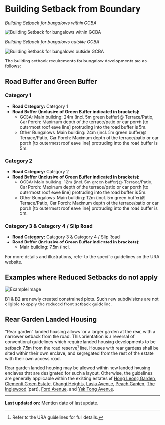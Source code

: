 # Building Setback from Boundary

*Building Setback for bungalows within GCBA*

![Building Setback for bungalows within GCBA](https://www.ura.gov.sg/-/media/Corporate/Guidelines/Development-control/Landed-Housing/LHD03_Setbacks_GCBA.jpg?h=100%25&w=100%25)

*Building Setback for bungalows outside GCBA*

![Building Setback for bungalows outside GCBA](https://www.ura.gov.sg/-/media/Corporate/Guidelines/Development-control/Landed-Housing/LHD04_Setbacks_Outside_GCBA.jpg?h=100%25&w=100%25)

The building setback requirements for bungalow developments are as follows:

## Road Buffer and Green Buffer

### Category 1
- **Road Category:** Category 1
- **Road Buffer (Inclusive of Green Buffer indicated in brackets):**
  - GCBA: Main building: 24m (incl. 5m green buffer)@  Terrace/Patio, Car Porch: Maximum depth of the terrace/patio or car porch [to outermost roof eave line] protruding into the road buffer is 5m.
  - Other Bungalows: Main building: 24m (incl. 5m green buffer)@  Terrace/Patio, Car Porch: Maximum depth of the terrace/patio or car porch [to outermost roof eave line] protruding into the road buffer is 5m.

### Category 2
- **Road Category:** Category 2
- **Road Buffer (Inclusive of Green Buffer indicated in brackets):**
  - GCBA: Main building: 12m (incl. 5m green buffer)@  Terrace/Patio, Car Porch: Maximum depth of the terrace/patio or car porch [to outermost roof eave line] protruding into the road buffer is 5m.
  - Other Bungalows: Main building: 12m (incl. 5m green buffer)@  Terrace/Patio, Car Porch: Maximum depth of the terrace/patio or car porch [to outermost roof eave line] protruding into the road buffer is 5m.

### Category 3 & Category 4 / Slip Road
- **Road Category:** Category 3 & Category 4 / Slip Road
- **Road Buffer (Inclusive of Green Buffer indicated in brackets):**
  - Main building: 7.5m (incl. 

For more details and illustrations, refer to the specific guidelines on the URA website.

## Examples where Reduced Setbacks do not apply

![Example Image](https://www.ura.gov.sg/-/media/Corporate/Guidelines/Development-control/Redevelopment/LH_Fig182a_Redevelopment_NA.jpg)

B1 & B2 are newly created constrained plots. Such new subdivisions are not eligible to apply the reduced front setback guideline.

## Rear Garden Landed Housing

“Rear garden” landed housing allows for a larger garden at the rear, with a narrower setback from the road. This orientation is a reversal of conventional guidelines which require landed housing developments to be setback 7.5m from the road reserve[^2] line. Houses with rear gardens shall be sited within their own enclave, and segregated from the rest of the estate with their own access road.

Rear garden landed housing may be allowed within new landed housing enclaves that are designated for such a layout. Otherwise, the guidelines are generally applicable within the existing estates of [Hong Leong Garden](https://www.ura.gov.sg/-/media/Corporate/Guidelines/Development-control/Street-Block-Plans/Hong-Leong-Garden-Estate.pdf), [Clementi Green Estate](https://www.ura.gov.sg/-/media/Corporate/Guidelines/Development-control/Street-Block-Plans/Clementi-Green-Estate.pdf), [Changi Heights](https://www.ura.gov.sg/-/media/Corporate/Guidelines/Development-control/Street-Block-Plans/Changi-Heights.pdf), [Lasia Avenue](https://www.ura.gov.sg/-/media/Corporate/Guidelines/Development-control/Street-Block-Plans/Lasia-Avenue.pdf), [Peach Garden](https://www.ura.gov.sg/-/media/Corporate/Guidelines/Development-control/Street-Block-Plans/Peach-Garden.pdf), [The Inglewood](https://www.ura.gov.sg/-/media/Corporate/Guidelines/Development-control/Circulars/2018/Nov/dc18-10/dc18-10-Annex-1.pdf) (part), [Ford Avenue](https://www.ura.gov.sg/-/media/Corporate/Guidelines/Development-control/Street-Block-Plans/Ford-Avenue.pdf), and [Yuk Tong Avenue](https://www.ura.gov.sg/-/media/Corporate/Guidelines/Development-control/Street-Block-Plans/Yuk-Tong-Avenue.pdf).

[^2]: Refer to the URA guidelines for full details.

---
**Last updated on:** Mention date of last update.
